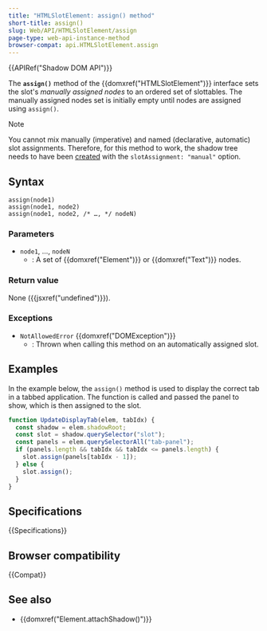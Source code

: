 ```yaml
---
title: "HTMLSlotElement: assign() method"
short-title: assign()
slug: Web/API/HTMLSlotElement/assign
page-type: web-api-instance-method
browser-compat: api.HTMLSlotElement.assign
---
```


{{APIRef("Shadow DOM API")}}

The **`assign()`** method of the {{domxref("HTMLSlotElement")}} interface sets the slot's _manually assigned nodes_ to an ordered set of slottables. The manually assigned nodes set is initially empty until nodes are assigned using `assign()`.

> [!NOTE]
> You cannot mix manually (imperative) and named (declarative, automatic) slot assignments. Therefore, for this method to work, the shadow tree needs to have been [created](/en-US/docs/Web/API/Element/attachShadow) with the `slotAssignment: "manual"` option.

## Syntax

```js-nolint
assign(node1)
assign(node1, node2)
assign(node1, node2, /* …, */ nodeN)
```

### Parameters

- `node1`, …, `nodeN`
  - : A set of {{domxref("Element")}} or {{domxref("Text")}} nodes.

### Return value

None ({{jsxref("undefined")}}).

### Exceptions

- `NotAllowedError` {{domxref("DOMException")}}
  - : Thrown when calling this method on an automatically assigned slot.

## Examples

In the example below, the `assign()` method is used to display the correct tab in a tabbed application. The function is called and passed the panel to show, which is then assigned to the slot.

```js
function UpdateDisplayTab(elem, tabIdx) {
  const shadow = elem.shadowRoot;
  const slot = shadow.querySelector("slot");
  const panels = elem.querySelectorAll("tab-panel");
  if (panels.length && tabIdx && tabIdx <= panels.length) {
    slot.assign(panels[tabIdx - 1]);
  } else {
    slot.assign();
  }
}
```

## Specifications

{{Specifications}}

## Browser compatibility

{{Compat}}

## See also

- {{domxref("Element.attachShadow()")}}
